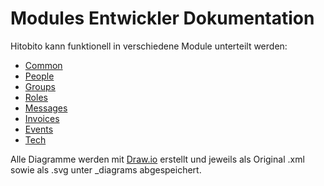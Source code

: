# Modules Entwickler Dokumentation

Hitobito kann funktionell in verschiedene Module unterteilt werden:

* [Common](undefined)
* [People](people.md)
* [Groups](undefined)
* [Roles](roles.md)
* [Messages](messages.md)
* [Invoices](invoices.md)
* [Events](events.md)
* [Tech](modules/tech)

Alle Diagramme werden mit [Draw.io](http://draw.io) erstellt und jeweils als Original .xml sowie als .svg unter _diagrams abgespeichert.
